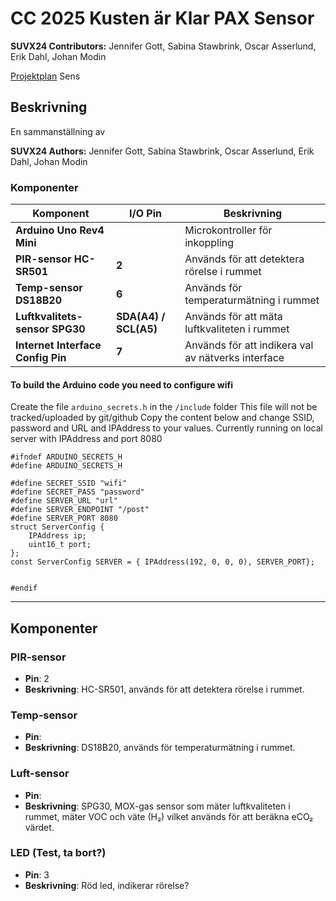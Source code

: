 # CC 2025 Kusten är Klar PAX Sensor

**SUVX24 Contributors:** Jennifer Gott, Sabina Stawbrink, Oscar Asserlund, Erik Dahl, Johan Modin

[Projektplan](https://github.com/Kusten-ar-klar-Chas-Challenge-2025/pax/blob/main/PROJEKTPLAN.md)
Sens

## Beskrivning

En sammanställning av

**SUVX24 Authors:** Jennifer Gott, Sabina Stawbrink, Oscar Asserlund, Erik Dahl, Johan Modin

### Komponenter

|**Komponent**|**I/O Pin**|**Beskrivning**|
|---------------|---------------|-----------|
| **Arduino Uno Rev4 Mini** || Microkontroller för inkoppling |
| **PIR-sensor HC-SR501** |**2**| Används för att detektera rörelse i rummet |
| **Temp-sensor DS18B20** | **6** | Används för temperaturmätning i rummet |
| **Luftkvalitets-sensor SPG30**  | **SDA(A4) / SCL(A5)** | Används för att  mäta luftkvaliteten i rummet |
| **Internet Interface Config Pin** | **7** | Används för att indikera val av nätverks interface |

#### To build the Arduino code you need to configure wifi

Create the file `arduino_secrets.h` in the `/include` folder
This file will not be tracked/uploaded by git/github
Copy the content below and change SSID, password and URL and IPAddress to your values.
Currently running on local server with IPAddress and port 8080

```
#ifndef ARDUINO_SECRETS_H
#define ARDUINO_SECRETS_H

#define SECRET_SSID "wifi"
#define SECRET_PASS "password"
#define SERVER_URL "url"
#define SERVER_ENDPOINT "/post"
#define SERVER_PORT 8080
struct ServerConfig {
    IPAddress ip;
    uint16_t port;
};
const ServerConfig SERVER = { IPAddress(192, 0, 0, 0), SERVER_PORT};


#endif
```

---

## Komponenter

### PIR-sensor

- **Pin**: 2
- **Beskrivning**: HC-SR501, används för att detektera rörelse i rummet.

### Temp-sensor

- **Pin**:
- **Beskrivning**: DS18B20, används för temperaturmätning i rummet.

### Luft-sensor

- **Pin**:
- **Beskrivning**: SPG30, MOX-gas sensor som mäter luftkvaliteten i rummet, mäter VOC och väte (H₂) vilket används för att beräkna eCO₂ värdet.

### LED (Test, ta bort?)

- **Pin**: 3
- **Beskrivning**: Röd led, indikerar rörelse?
